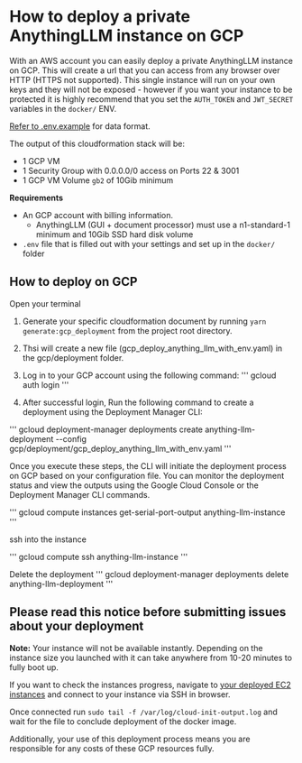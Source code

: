 # How to deploy a private AnythingLLM instance on GCP

With an AWS account you can easily deploy a private AnythingLLM instance on GCP. This will create a url that you can access from any browser over HTTP (HTTPS not supported). This single instance will run on your own keys and they will not be exposed - however if you want your instance to be protected it is highly recommend that you set the `AUTH_TOKEN` and `JWT_SECRET` variables in the `docker/` ENV.

[Refer to .env.example](../../docker/HOW_TO_USE_DOCKER.md) for data format.

The output of this cloudformation stack will be:
- 1 GCP VM
- 1 Security Group with 0.0.0.0/0 access on Ports 22 & 3001
- 1 GCP VM Volume `gb2` of 10Gib minimum

**Requirements**
- An GCP account with billing information.
  - AnythingLLM (GUI + document processor) must use a n1-standard-1 minimum and 10Gib SSD hard disk volume
- `.env` file that is filled out with your settings and set up in the `docker/` folder

## How to deploy on GCP
Open your terminal
1. Generate your specific cloudformation document by running `yarn generate:gcp_deployment` from the project root directory.
2. Thsi will create a new file (gcp_deploy_anything_llm_with_env.yaml) in the gcp/deployment folder.
3. Log in to your GCP account using the following command:
    ''' gcloud auth login '''

4. After successful login, Run the following command to create a deployment using the Deployment Manager CLI:

  ''' gcloud deployment-manager deployments create anything-llm-deployment --config gcp/deployment/gcp_deploy_anything_llm_with_env.yaml '''

Once you execute these steps, the CLI will initiate the deployment process on GCP based on your configuration file. You can monitor the deployment status and view the outputs using the Google Cloud Console or the Deployment Manager CLI commands.

''' gcloud compute instances get-serial-port-output anything-llm-instance ''' 

ssh into the instance

''' gcloud compute ssh anything-llm-instance '''

Delete the deployment
''' gcloud deployment-manager deployments delete anything-llm-deployment '''

## Please read this notice before submitting issues about your deployment

**Note:** 
Your instance will not be available instantly. Depending on the instance size you launched with it can take anywhere from 10-20 minutes to fully boot up.

If you want to check the instances progress, navigate to [your deployed EC2 instances](https://us-west-1.console.aws.amazon.com/ec2/home) and connect to your instance via SSH in browser.

Once connected run `sudo tail -f /var/log/cloud-init-output.log` and wait for the file to conclude deployment of the docker image.


Additionally, your use of this deployment process means you are responsible for any costs of these GCP resources fully.